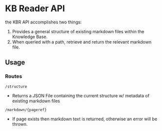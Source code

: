# KB Reader API

the KBR API accomplishes two things:

1. Provides a general structure of existing markdown files within the Knowledge Base.
2. When queried with a path, retrieve and return the relevant markdown file.

## Usage

### Routes

`/structure`

- Returns a JSON File containing the current structure w/ metadata of existing markdown files

`/markdown/{pageref}`

- If page exists then markdown text is returned, otherwise an error will be thrown.
